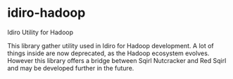 # idiro-hadoop
Idiro Utility for Hadoop

This library gather utility used in Idiro for Hadoop development.
A lot of things inside are now deprecated, as the Hadoop ecosystem evolves. 
However this library offers a bridge between Sqirl Nutcracker and Red Sqirl and may be developed 
further in the future.
